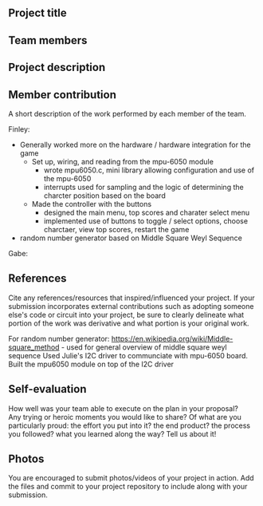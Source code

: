 ## Project title

## Team members

## Project description

## Member contribution
A short description of the work performed by each member of the team.

Finley:
- Generally worked more on the hardware / hardware integration for the game
    - Set up, wiring, and reading from the mpu-6050 module
        - wrote mpu6050.c, mini library allowing configuration and use of the mpu-6050
        - interrupts used for sampling and the logic of determining the charcter position based on the board
    - Made the controller with the buttons
        - designed the main menu, top scores and charater select menu
        - implemented use of buttons to toggle / select options, choose charctaer, view top scores, restart
            the game
- random number generator based on Middle Square Weyl Sequence


Gabe:

## References
Cite any references/resources that inspired/influenced your project. 
If your submission incorporates external contributions such as adopting 
someone else's code or circuit into your project, be sure to clearly 
delineate what portion of the work was derivative and what portion is 
your original work.

For random number generator: https://en.wikipedia.org/wiki/Middle-square_method
    - used for general overview of middle square weyl sequence
Used Julie's I2C driver to communciate with mpu-6050 board. Built the mpu6050 module on top of the I2C driver

## Self-evaluation
How well was your team able to execute on the plan in your proposal?  
Any trying or heroic moments you would like to share? Of what are you particularly proud:
the effort you put into it? the end product? the process you followed?
what you learned along the way? Tell us about it!

## Photos
You are encouraged to submit photos/videos of your project in action. 
Add the files and commit to your project repository to include along with your submission.
